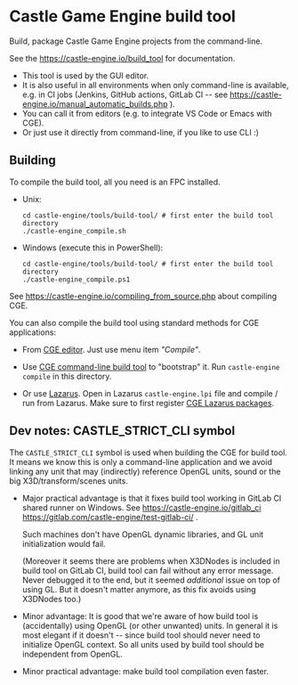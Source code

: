 # Castle Game Engine build tool

Build, package Castle Game Engine projects from the command-line.

See the https://castle-engine.io/build_tool for documentation.

- This tool is used by the GUI editor.
- It is also useful in all environments when only command-line is available, e.g. in CI jobs (Jenkins, GitHub actions, GitLab CI -- see https://castle-engine.io/manual_automatic_builds.php ).
- You can call it from editors (e.g. to integrate VS Code or Emacs with CGE).
- Or just use it directly from command-line, if you like to use CLI :)

## Building

To compile the build tool, all you need is an FPC installed.

- Unix:

    ```
    cd castle-engine/tools/build-tool/ # first enter the build tool directory
    ./castle-engine_compile.sh
    ```

- Windows (execute this in PowerShell):

    ```
    cd castle-engine/tools/build-tool/ # first enter the build tool directory
    ./castle-engine_compile.ps1
    ```

See https://castle-engine.io/compiling_from_source.php about compiling CGE.

You can also compile the build tool using standard methods for CGE applications:

- From [CGE editor](https://castle-engine.io/manual_editor.php). Just use menu item _"Compile"_.

- Use [CGE command-line build tool](https://castle-engine.io/build_tool) to "bootstrap" it. Run `castle-engine compile` in this directory.

- Or use [Lazarus](https://www.lazarus-ide.org/). Open in Lazarus `castle-engine.lpi` file and compile / run from Lazarus. Make sure to first register [CGE Lazarus packages](https://castle-engine.io/documentation.php).

## Dev notes: CASTLE_STRICT_CLI symbol

The `CASTLE_STRICT_CLI` symbol is used when building the CGE for build tool. It means we know this is only a command-line application and we avoid linking any unit that may (indirectly) reference OpenGL units, sound or the big X3D/transform/scenes units.

- Major practical advantage is that it fixes build tool working in GitLab CI shared runner on Windows. See https://castle-engine.io/gitlab_ci https://gitlab.com/castle-engine/test-gitlab-ci/ .

    Such machines don't have OpenGL dynamic libraries, and GL unit initialization would fail.

    (Moreover it seems there are problems when X3DNodes is included in build tool on GitLab CI, build tool can fail without any error message. Never debugged it to the end, but it seemed *additional* issue on top of using GL. But it doesn't matter anymore, as this fix avoids using X3DNodes too.)

- Minor advantage: It is good that we're aware of how build tool is (accidentally) using OpenGL (or other unwanted) units. In general it is most elegant if it doesn't -- since build tool should never need to initialize OpenGL context. So all units used by build tool should be independent from OpenGL.

- Minor practical advantage: make build tool compilation even faster.
